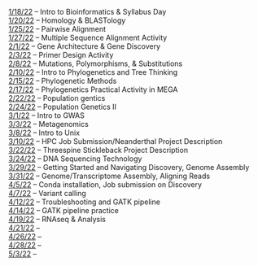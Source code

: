 [1/18/22](https://zoom.us/rec/share/RRKHWfQmufZtkt2EZIVSZLnpqZe-TSXqS-sBYwAQUmasjnoeQ6JLt5fcA2zsYw8W.PlIWJRbF0kh-Cvgu) – Intro to Bioinformatics & Syllabus Day\
[1/20/22](https://zoom.us/rec/share/FPzNDrsAvtkYIDolFb0u49BGHr228F8x6Hf3cm_YrSkymXYePdBNTin9GgTENBdH.h1yLKFEvbCpFkHRf) – Homology & BLASTology\
[1/25/22](https://zoom.us/rec/share/fswUP_7bbSgKN9pKl1nN2rmCchDFpmLrfHWU08SB_h4TklLIf5iTXU5zNwdtThO5.3u-dpMcFAfKM2noP) – Pairwise Alignment\
[1/27/22](https://zoom.us/rec/share/Ufii4RQfFqvV2Fqwsg6epW2CsYWkKMi6S-X7zBHKlLhXI0FzrnjJkdQjRRPeVUKa.q73oqpNeHNsHo8jt) – Multiple Sequence Alignment Activity\
[2/1/22](https://zoom.us/rec/share/B_tWu-G_NK-aRVFQB55NqZCJ7fQQffNgk0mUWM7MwaGHBwsyctTsiT_u6Hqt8cg.EWgTUhl7pnKbeLxW) – Gene Architecture & Gene Discovery\
[2/3/22](https://zoom.us/rec/share/TdEGbWsCYmGxYrskTq2gs69zZ-1hJVwhoItvXuIbiZRm82KzytjUi31iF9i3gdE.-jbg33cOx8S30N0z) – Primer Design Activity\
[2/8/22](https://zoom.us/rec/share/pFxDIT7YnkGuGkSk2Bdqni5vYFprIBZ20LUTjs5hC_OXaEV71312-s62ttpOiyVh.GSogyXhSuqDUrNHD) – Mutations, Polymorphisms, & Substitutions\
[2/10/22](https://zoom.us/rec/share/29tZ0MUirXqD8nl0QaKQz1FD4UlXWKuWhaWoIjnilIpd4h7HS6qZcVDLeLmTdFiu.Txs8DJVhXUoO-4Ee) – Intro to Phylogenetics and Tree Thinking\
[2/15/22](https://zoom.us/rec/share/DAxJcQNMjfzFZBSl8nwb-D6B1-pt2wANdq8XZb_S47JJtCyqQnV1GkpBdnZGjmbw.pMiPjFBxxq668RnT) – Phylogenetic Methods\
[2/17/22](https://zoom.us/rec/share/b6ML53nz51pm-PvxUf-603m9ejEbObahOjdKwjr80UTN_AeNO04b2KbnNTEzTC-q.haJM27D2ZDZlqWqF?startTime=1645111571000) – Phylogenetics Practical Activity in MEGA\
[2/22/22](https://nmt.hosted.panopto.com/Panopto/Pages/Viewer.aspx?id=0b8f9149-0cd8-4b95-b8fb-ae4401477afa) – Population gentics\
[2/24/22](https://nmt.hosted.panopto.com/Panopto/Pages/Viewer.aspx?id=c2b95ec7-64a4-4ce8-b47e-ae460144e863) – Population Genetics II\
[3/1/22](https://nmt.hosted.panopto.com/Panopto/Pages/Viewer.aspx?id=eab43f11-5dea-429e-9856-ae4b0143c514) – Intro to GWAS\
[3/3/22](https://nmt.hosted.panopto.com/Panopto/Pages/Viewer.aspx?id=b172eaea-c1c8-4010-84e8-ad0801250ad4&start=270) – Metagenomics\
[3/8/22]() – Intro to Unix\
[3/10/22]() – HPC Job Submission/Neanderthal Project Description\
[3/22/22]() – Threespine Stickleback Project Description\
[3/24/22]() – DNA Sequencing Technology\
[3/29/22](https://zoom.us/rec/share/vrPAuZ7P-1nwVhrShVBxWnO--2mozJl0Ady9bicf_ZfaH6bdHogs5afC3yqPXH9q.QO2MDQYyS1W1qdPn) – Getting Started and Navigating Discovery, Genome Assembly\
[3/31/22](https://zoom.us/rec/share/SbH0PyCgiwedicpSHRtiMT-Jb6N_LOiaGXtIhi9DWtGyjkGaqH3Hf2Ph8t4Ro7Ow.W4SU31ng9cnzhF5M) – Genome/Transcriptome Assembly, Aligning Reads\
[4/5/22](https://zoom.us/rec/share/G2wm2QqJlEV9rnuTNWWUgNa-bX-oznHcutTF7f7jhkSwymMz0FLr4Cih1LE3Ux1g.gFurHuXI6SuLERFQ) – Conda installation, Job submission on Discovery\
[4/7/22](https://zoom.us/rec/share/PnezVcf8GTwHZO5ra4J3LyG4bLQJn53DVkrfhFu3yOAaIMOwED9fWqrei7DMj4nL.UrhvNXWkf-ZUg8VF) – Variant calling\
[4/12/22](https://zoom.us/rec/share/XhjLFHs_Pgj1zcRMamyigPNEzxy_PwhPulbnOordhHBa8OgikrhLPot00IUmacd9.AvCeFPNRvqLKtdQF) – Troubleshooting and GATK pipeline\
[4/14/22](https://zoom.us/rec/share/-6CzgHFWUqBURZc-4CroY2fj04wHGn70zJVb7hxMcBLwzGnhlxQpktRNud3O_ft8.t9bxIVkvwTdD_Yz7) – GATK pipeline practice\
[4/19/22](https://zoom.us/rec/share/BUmc8CUzfy754Hu2493cL6iLGnP5qn_5ibMs0hdLsF1UkedhRmSHBDAmfHSDCNBr.KORdSXXZCfLGKKXJ) – RNAseq & Analysis\
[4/21/22]() – \
[4/26/22]() – \
[4/28/22]() – \
[5/3/22]() – 

